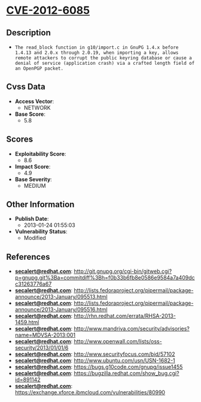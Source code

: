 
# [CVE-2012-6085](http://git.gnupg.org/cgi-bin/gitweb.cgi?p=gnupg.git%3Ba=commitdiff%3Bh=f0b33b6fb8e0586e9584a7a409dcc31263776a67)

## Description

- `The read_block function in g10/import.c in GnuPG 1.4.x before 1.4.13 and 2.0.x through 2.0.19, when importing a key, allows remote attackers to corrupt the public keyring database or cause a denial of service (application crash) via a crafted length field of an OpenPGP packet.`

## Cvss Data

- **Access Vector**:
  - NETWORK
- **Base Score**:
  - 5.8

## Scores

- **Exploitability Score**:
  - 8.6
- **Impact Score**:
  - 4.9
- **Base Severity**:
  - MEDIUM

## Other Information

- **Publish Date**:
  - 2013-01-24 01:55:03
- **Vulnerability Status**:
  - Modified

## References

- **secalert@redhat.com**: http://git.gnupg.org/cgi-bin/gitweb.cgi?p=gnupg.git%3Ba=commitdiff%3Bh=f0b33b6fb8e0586e9584a7a409dcc31263776a67
- **secalert@redhat.com**: http://lists.fedoraproject.org/pipermail/package-announce/2013-January/095513.html
- **secalert@redhat.com**: http://lists.fedoraproject.org/pipermail/package-announce/2013-January/095516.html
- **secalert@redhat.com**: http://rhn.redhat.com/errata/RHSA-2013-1459.html
- **secalert@redhat.com**: http://www.mandriva.com/security/advisories?name=MDVSA-2013:001
- **secalert@redhat.com**: http://www.openwall.com/lists/oss-security/2013/01/01/6
- **secalert@redhat.com**: http://www.securityfocus.com/bid/57102
- **secalert@redhat.com**: http://www.ubuntu.com/usn/USN-1682-1
- **secalert@redhat.com**: https://bugs.g10code.com/gnupg/issue1455
- **secalert@redhat.com**: https://bugzilla.redhat.com/show_bug.cgi?id=891142
- **secalert@redhat.com**: https://exchange.xforce.ibmcloud.com/vulnerabilities/80990
